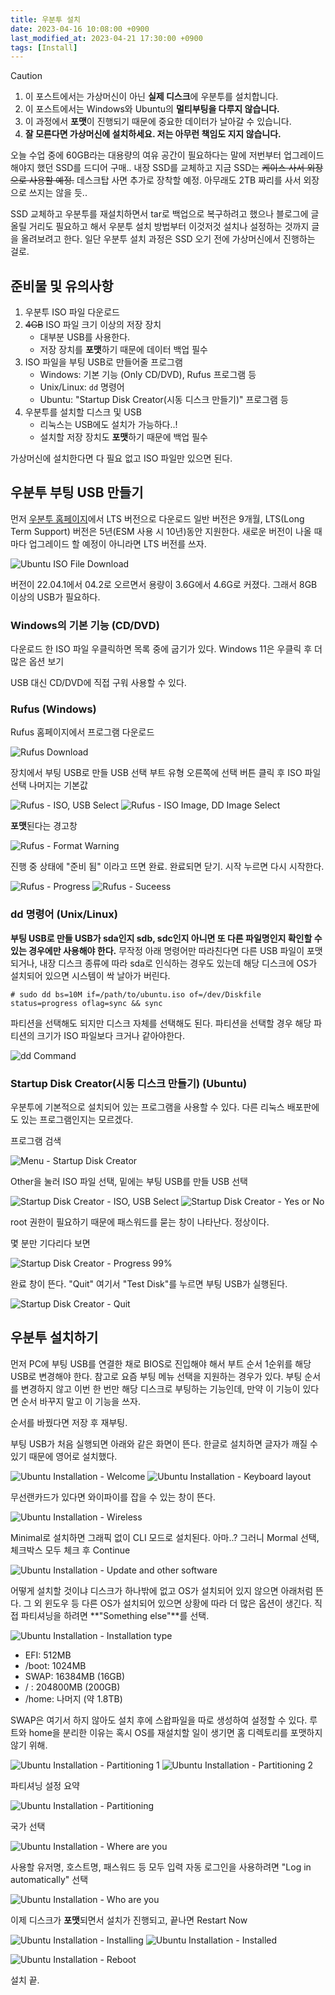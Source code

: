 ```yaml
---
title: 우분투 설치
date: 2023-04-16 10:08:00 +0900
last_modified_at: 2023-04-21 17:30:00 +0900
tags: [Install]
---
```


> [!CAUTION]
>
> 1. 이 포스트에서는 가상머신이 아닌 **실제 디스크**에 우분투를 설치합니다.
> 2. 이 포스트에서는 Windows와 Ubuntu의 **멀티부팅을 다루지 않습니다.**
> 3. 이 과정에서 **포맷**이 진행되기 때문에 중요한 데이터가 날아갈 수 있습니다.
> 4. **잘 모른다면 가상머신에 설치하세요. 저는 아무런 책임도 지지 않습니다.**

오늘 수업 중에 60GB라는 대용량의 여유 공간이 필요하다는 말에 저번부터 업그레이드해야지 했던 SSD를 드디어 구매..
내장 SSD를 교체하고 지금 SSD는 ~~케이스 사서 외장으로 사용할 예정.~~ 데스크탑 사면 추가로 장착할 예정.
아무래도 2TB 짜리를 사서 외장으로 쓰지는 않을 듯..

SSD 교체하고 우분투를 재설치하면서 tar로 백업으로 복구하려고 했으나 블로그에 글 올릴 거리도 필요하고 해서 우분투 설치 방법부터 이것저것 설치나 설정하는 것까지 글을 올려보려고 한다.
일단 우분투 설치 과정은 SSD 오기 전에 가상머신에서 진행하는 걸로.

## 준비물 및 유의사항

1. 우분투 ISO 파일 다운로드
2. ~~4GB~~ ISO 파일 크기 이상의 저장 장치
    - 대부분 USB를 사용한다.
    - 저장 장치를 **포맷**하기 때문에 데이터 백업 필수
3. ISO 파일을 부팅 USB로 만들어줄 프로그램
    - Windows: 기본 기능 (Only CD/DVD), Rufus 프로그램 등
    - Unix/Linux: `dd` 명령어
    - Ubuntu: "Startup Disk Creator(시동 디스크 만들기)" 프로그램 등
4. 우분투를 설치할 디스크 및 USB
    - 리눅스는 USB에도 설치가 가능하다..!
    - 설치할 저장 장치도 **포맷**하기 때문에 백업 필수

가상머신에 설치한다면 다 필요 없고 ISO 파일만 있으면 된다.

## 우분투 부팅 USB 만들기

먼저 [우분투 홈페이지](https://ubuntu.com/download/desktop)에서 LTS 버전으로 다운로드
일반 버전은 9개월, LTS(Long Term Support) 버전은 5년(ESM 사용 시 10년)동안 지원한다. 새로운 버전이 나올 때마다 업그레이드 할 예정이 아니라면 LTS 버전를 쓰자.

![Ubuntu ISO File Download](https://cdn.jsdelivr.net/gh/kimzuni/cdn/blog/ubuntu-installation-iso-download-page.png)

버전이 22.04.1에서 04.2로 오르면서 용량이 3.6G에서 4.6G로 커졌다. 그래서 8GB 이상의 USB가 필요하다.

### Windows의 기본 기능 (CD/DVD)

다운로드 한 ISO 파일 우클릭하면 목록 중에 굽기가 있다.
Windows 11은 우클릭 후 더 많은 옵션 보기

USB 대신 CD/DVD에 직접 구워 사용할 수 있다.

### Rufus (Windows)

Rufus 홈페이지에서 프로그램 다운로드

![Rufus Download](https://cdn.jsdelivr.net/gh/kimzuni/cdn/blog/ubuntu-installation-rufus-0.png)

장치에서 부팅 USB로 만들 USB 선택
부트 유형 오른쪽에 선택 버튼 클릭 후 ISO 파일 선택
나머지는 기본값

![Rufus - ISO, USB Select](https://cdn.jsdelivr.net/gh/kimzuni/cdn/blog/ubuntu-installation-rufus-1.png)
![Rufus - ISO Image, DD Image Select](https://cdn.jsdelivr.net/gh/kimzuni/cdn/blog/ubuntu-installation-rufus-2.png)

**포맷**된다는 경고창

![Rufus - Format Warning](https://cdn.jsdelivr.net/gh/kimzuni/cdn/blog/ubuntu-installation-rufus-3.png)

진행 중
상태에 "준비 됨" 이라고 뜨면 완료.
완료되면 닫기. 시작 누르면 다시 시작한다.

![Rufus - Progress](https://cdn.jsdelivr.net/gh/kimzuni/cdn/blog/ubuntu-installation-rufus-4.png)
![Rufus - Suceess](https://cdn.jsdelivr.net/gh/kimzuni/cdn/blog/ubuntu-installation-rufus-5.png)

### dd 명령어 (Unix/Linux)

**부팅 USB로 만들 USB가 sda인지 sdb, sdc인지 아니면 또 다른 파일명인지 확인할 수 있는 경우에만 사용해야 한다.**
무작정 아래 명령어만 따라친다면 다른 USB 파일이 포맷되거나, 내장 디스크 종류에 따라 sda로 인식하는 경우도 있는데 해당 디스크에 OS가 설치되어 있으면 시스템이 싹 날아가 버린다.

```shell
# sudo dd bs=10M if=/path/to/ubuntu.iso of=/dev/Diskfile status=progress oflag=sync && sync
```

파티션을 선택해도 되지만 디스크 자체를 선택해도 된다.
파티션을 선택할 경우 해당 파티션의 크기가 ISO 파일보다 크거나 같아야한다.

![dd Command](https://cdn.jsdelivr.net/gh/kimzuni/cdn/blog/ubuntu-installation-dd-command.png)

### Startup Disk Creator(시동 디스크 만들기) (Ubuntu)

우분투에 기본적으로 설치되어 있는 프로그램을 사용할 수 있다.
다른 리눅스 배포판에도 있는 프로그램인지는 모르겠다.

프로그램 검색

![Menu - Startup Disk Creator](https://cdn.jsdelivr.net/gh/kimzuni/cdn/blog/ubuntu-installation-startup-disk-creator-0.png)

Other을 눌러 ISO 파일 선택, 밑에는 부팅 USB를 만들 USB 선택

![Startup Disk Creator - ISO, USB Select](https://cdn.jsdelivr.net/gh/kimzuni/cdn/blog/ubuntu-installation-startup-disk-creator-1.png)
![Startup Disk Creator - Yes or No](https://cdn.jsdelivr.net/gh/kimzuni/cdn/blog/ubuntu-installation-startup-disk-creator-2.png)

root 권한이 필요하기 때문에 패스워드를 묻는 창이 나타난다. 정상이다.

몇 분만 기다리다 보면

![Startup Disk Creator - Progress 99%](https://cdn.jsdelivr.net/gh/kimzuni/cdn/blog/ubuntu-installation-startup-disk-creator-3.png)

완료 창이 뜬다. "Quit"
여기서 "Test Disk"를 누르면 부팅 USB가 실행된다.

![Startup Disk Creator - Quit](https://cdn.jsdelivr.net/gh/kimzuni/cdn/blog/ubuntu-installation-startup-disk-creator-4.png)

## 우분투 설치하기

먼저 PC에 부팅 USB를 연결한 채로 BIOS로 진입해야 해서 부트 순서 1순위를 해당 USB로 변경해야 한다.
참고로 요즘 부팅 메뉴 선택을 지원하는 경우가 있다. 부팅 순서를 변경하지 않고 이번 한 번만 해당 디스크로 부팅하는 기능인데, 만약 이 기능이 있다면 순서 바꾸지 말고 이 기능을 쓰자.

순서를 바꿨다면 저장 후 재부팅.

부팅 USB가 처음 실행되면 아래와 같은 화면이 뜬다.
한글로 설치하면 글자가 깨질 수 있기 때문에 영어로 설치했다.

![Ubuntu Installation - Welcome](https://cdn.jsdelivr.net/gh/kimzuni/cdn/blog/ubuntu-installation-1.png)
![Ubuntu Installation - Keyboard layout](https://cdn.jsdelivr.net/gh/kimzuni/cdn/blog/ubuntu-installation-2.png)

무선랜카드가 있다면 와이파이를 잡을 수 있는 창이 뜬다.

![Ubuntu Installation - Wireless](https://cdn.jsdelivr.net/gh/kimzuni/cdn/blog/ubuntu-installation-wireless.jpg)

Minimal로 설치하면 그래픽 없이 CLI 모드로 설치된다. 아마..?
그러니 Mormal 선택, 체크박스 모두 체크 후 Continue

![Ubuntu Installation - Update and other software](https://cdn.jsdelivr.net/gh/kimzuni/cdn/blog/ubuntu-installation-3.png)

어떻게 설치할 것이냐
디스크가 하나밖에 없고 OS가 설치되어 있지 않으면 아래처럼 뜬다.
그 외 윈도우 등 다른 OS가 설치되어 있으면 상황에 따라 더 많은 옵션이 생긴다.
직접 파티셔닝을 하려면 **"Something else"**를 선택.

![Ubuntu Installation - Installation type](https://cdn.jsdelivr.net/gh/kimzuni/cdn/blog/ubuntu-installation-4.jpg)

- EFI: 512MB
- /boot: 1024MB
- SWAP: 16384MB (16GB)
- / : 204800MB (200GB)
- /home: 나머지 (약 1.8TB)

SWAP은 여기서 하지 않아도 설치 후에 스왑파일을 따로 생성하여 설정할 수 있다.
루트와 home을 분리한 이유는 혹시 OS를 재설치할 일이 생기면 홈 디렉토리를 포맷하지 않기 위해.

![Ubuntu Installation - Partitioning 1](https://cdn.jsdelivr.net/gh/kimzuni/cdn/blog/ubuntu-installation-partitioning-1.jpg)
![Ubuntu Installation - Partitioning 2](https://cdn.jsdelivr.net/gh/kimzuni/cdn/blog/ubuntu-installation-partitioning-2.jpg)

파티셔닝 설정 요약

![Ubuntu Installation - Partitioning](https://cdn.jsdelivr.net/gh/kimzuni/cdn/blog/ubuntu-installation-5.jpg)

국가 선택

![Ubuntu Installation - Where are you](https://cdn.jsdelivr.net/gh/kimzuni/cdn/blog/ubuntu-installation-6.png)

사용할 유저명, 호스트명, 패스워드 등 모두 입력
자동 로그인을 사용하려면 "Log in automatically" 선택

![Ubuntu Installation - Who are you](https://cdn.jsdelivr.net/gh/kimzuni/cdn/blog/ubuntu-installation-7.png)

이제 디스크가 **포맷**되면서 설치가 진행되고, 끝나면 Restart Now

![Ubuntu Installation - Installing](https://cdn.jsdelivr.net/gh/kimzuni/cdn/blog/ubuntu-installation-8.png)
![Ubuntu Installation - Installed](https://cdn.jsdelivr.net/gh/kimzuni/cdn/blog/ubuntu-installation-9.png)

![Ubuntu Installation - Reboot](https://cdn.jsdelivr.net/gh/kimzuni/cdn/blog/ubuntu-installation-10.png)

설치 끝.
